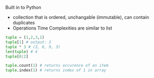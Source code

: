 Built in to Python
- collection that is ordered, unchangable (immutable), can contain duplicates
- Operations Time Complexities are similar to list
``` python
tuple = (1,2,3,1)
tuple[1] # output: 2
tuple * 3 # (3, 6, 9, 3)
len(tuple) # 4
tuple[0:2]

tuple.count(1) # returns occurence of an item
tuple.index(1) # returns index of 1 in array
```
